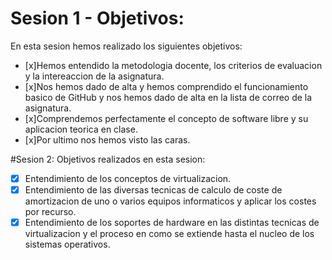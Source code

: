 # Sesion 1 - Objetivos:
En esta sesion hemos realizado los siguientes objetivos:
* [x]Hemos entendido la metodologia docente, los criterios de evaluacion y la intereaccion de la asignatura.
* [x]Nos hemos dado de alta y hemos comprendido el funcionamiento basico de GitHub y nos hemos dado de alta en la lista de correo de la asignatura.
* [x]Comprendemos perfectamente el concepto de software libre y su aplicacion teorica en clase.
* [x]Por ultimo nos hemos visto las caras.

#Sesion 2:
Objetivos realizados en esta sesion:
  * [x] Entendimiento de los conceptos de virtualizacion.
  * [x] Entendimiento de las diversas tecnicas de calculo de coste de amortizacion de uno o varios equipos informaticos y aplicar los costes por recurso.
  * [x] Entendimiento de los soportes de hardware en las distintas tecnicas de virtualizacion y el proceso en como se extiende hasta el nucleo de los sistemas operativos.
